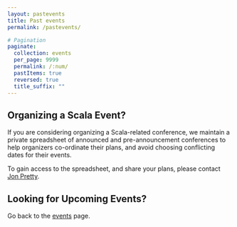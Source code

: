 ```yaml
---
layout: pastevents
title: Past events
permalink: /pastevents/

# Pagination
paginate:
  collection: events
  per_page: 9999
  permalink: /:num/
  pastItems: true
  reversed: true
  title_suffix: ""
---
```


<div class="org-scala-event">
  <h2>Organizing a Scala Event?</h2>

  If you are considering organizing a Scala-related conference, we maintain a private spreadsheet of announced and pre-announcement conferences to help organizers co-ordinate their plans, and avoid choosing conflicting dates for their events.

  To gain access to the spreadsheet, and share your plans, please contact <a href="https://twitter.com/propensive/">Jon Pretty</a>.
</div>

<h2>Looking for Upcoming Events?</h2>

Go back to the <a href="/events/">events</a> page.
